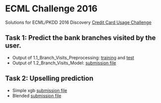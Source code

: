 # ECML Challenge 2016
Solutions for ECML/PKDD 2016 Discovery [Credit Card Usage Challenge]

## Task 1: Predict the bank branches visited by the user.

- Output of 1.1_Branch_Visits_Preprocessing: [training] and [test]
- Output of 1.2_Branch_Visits_Model: [submission file]

## Task 2: Upselling prediction

- Simple xgb [submission file ]
- Blended [submission file  ]

[Credit Card Usage Challenge]: https://dms.sztaki.hu/ecml-pkkd-2016/#/app/home
[training]: https://db.tt/pwAqm05P
[test]: https://db.tt/C5Eh8Xtd
[submission file]: https://db.tt/yViA5MEw
[submission file ]: https://db.tt/0VyKvCTI
[submission file  ]: https://db.tt/mJYIMav4
